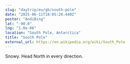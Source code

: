 ```yaml
---
slug: "daytrip/eu/gb/south-pole"
date: "2025-06-11T18:05:26.440Z"
poster: "AndiBing"
lat: "-90.0"
lng: "1.0e-06"
location: "South Pole, Antarctica"
title: "South Pole"
external_url: https://en.wikipedia.org/wiki/South_Pole
---
```

Snowy. 
Head North in every direction.